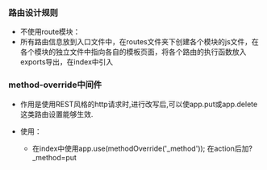 ### 路由设计规则
  - 不使用route模块：
   - 所有路由信息放到入口文件中，在routes文件夹下创建各个模块的js文件，在各个模块的独立文件中指向各自的模板页面，将各个路由的执行函数放入exports导出，在index中引入


### method-override中间件

- 作用是使用REST风格的http请求时,进行改写后,可以使app.put或app.delete这类路由设置能够生效.

- 使用：
  - 在index中使用app.use(methodOverride('_method')); 在action后加?_method=put